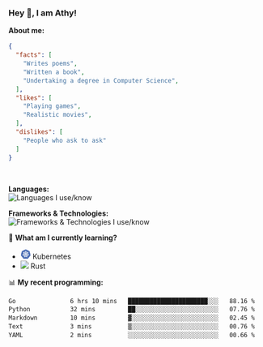 ### Hey 👋, I am Athy!<br>

**About me:**


```json
{
  "facts": [
    "Writes poems",
    "Written a book",
    "Undertaking a degree in Computer Science",
  ],
  "likes": [
    "Playing games",
    "Realistic movies",
  ],
  "dislikes": [
    "People who ask to ask"
  ]
}
```
<br>


**Languages:**<br>
![Languages I use/know](https://skillicons.dev/icons?i=go,js,py,html,lua,java)

**Frameworks & Technologies:**<br />
![Frameworks & Technologies I use/know](https://skillicons.dev/icons?i=nodejs,nextjs,ts,react,express,docker,kubernetes,mysql,postgresql,mongodb,git,github,tailwind,prisma)

📙 **What am I currently learning?**

- <img height="20" src="https://github.com/devicons/devicon/blob/master/icons/kubernetes/kubernetes-plain.svg" />  Kubernetes
- <img height="20" src="https://cdn.jsdelivr.net/gh/devicons/devicon/icons/rust/rust-plain.svg" /> Rust

📊 **My recent programming:**

<!--START_SECTION:waka-->

```txt
Go               6 hrs 10 mins   ██████████████████████░░░   88.16 %
Python           32 mins         ██░░░░░░░░░░░░░░░░░░░░░░░   07.76 %
Markdown         10 mins         ▓░░░░░░░░░░░░░░░░░░░░░░░░   02.45 %
Text             3 mins          ▒░░░░░░░░░░░░░░░░░░░░░░░░   00.76 %
YAML             2 mins          ░░░░░░░░░░░░░░░░░░░░░░░░░   00.66 %
```

<!--END_SECTION:waka-->
